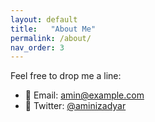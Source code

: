 ```yaml
---                
layout: default
title:   "About Me"
permalink: /about/
nav_order: 3
---
```


Feel free to drop me a line:

- 📧 Email: amin@example.com  
- 💬 Twitter: [@aminizadyar](https://twitter.com/aminizadyar)
